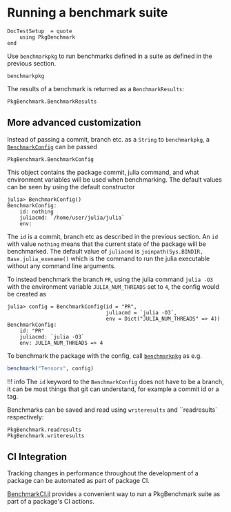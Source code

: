# Running a benchmark suite

```@meta
DocTestSetup  = quote
    using PkgBenchmark
end
```

Use `benchmarkpkg` to run benchmarks defined in a suite as defined in the previous section.

```@docs
benchmarkpkg
```

The results of a benchmark is returned as a `BenchmarkResults`:

```@docs
PkgBenchmark.BenchmarkResults
```

## More advanced customization

Instead of passing a commit, branch etc. as a `String` to `benchmarkpkg`, a [`BenchmarkConfig`](@ref) can be passed

```@docs
PkgBenchmark.BenchmarkConfig
```

This object contains the package commit, julia command, and what environment variables will
be used when benchmarking. The default values can be seen by using the default constructor

```julia-repl
julia> BenchmarkConfig()
BenchmarkConfig:
    id: nothing
    juliacmd: `/home/user/julia/julia`
    env:
```

The `id` is a commit, branch etc as described in the previous section. An `id` with value `nothing` means that the current state of the package will be benchmarked.
The default value of `juliacmd` is `joinpath(Sys.BINDIR, Base.julia_exename()` which is the command to run the julia executable without any command line arguments.

To instead benchmark the branch `PR`, using the julia command `julia -O3`
with the environment variable `JULIA_NUM_THREADS` set to `4`, the config would be created as

```jldoctest
julia> config = BenchmarkConfig(id = "PR",
                                juliacmd = `julia -O3`,
                                env = Dict("JULIA_NUM_THREADS" => 4))
BenchmarkConfig:
    id: "PR"
    juliacmd: `julia -O3`
    env: JULIA_NUM_THREADS => 4
```

To benchmark the package with the config, call [`benchmarkpkg`](@ref) as e.g.

```julia
benchmark("Tensors", config)
```

!!! info
    The `id` keyword to the `BenchmarkConfig` does not have to be a branch, it can be most things that git can understand, for example a commit id
    or a tag.

Benchmarks can be saved and read using `writeresults` and ``readresults` respectively:

```@docs
PkgBenchmark.readresults
PkgBenchmark.writeresults
```

## CI Integration

Tracking changes in performance throughout the development of a package can be automated as part of package CI.

[BenchmarkCI.jl](https://github.com/tkf/BenchmarkCI.jl) provides a convenient way to run a PkgBenchmark suite as part of a package's CI actions.

